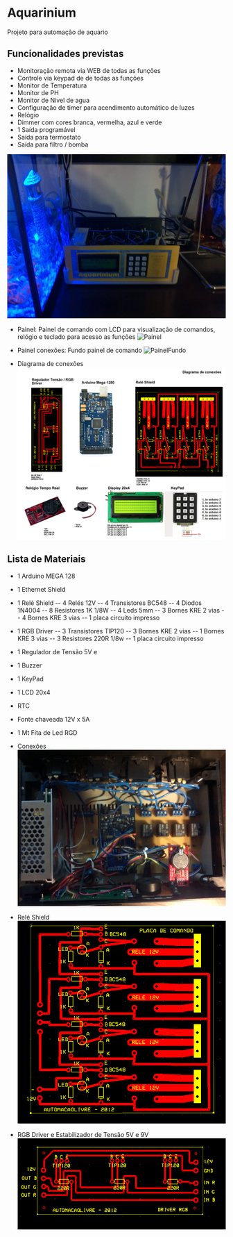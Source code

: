 # Aquarinium

Projeto para automação de aquario

## Funcionalidades previstas
- Monitoração remota via WEB de todas as funções 
- Controle via keypad de de todas as funções
- Monitor de Temperatura
- Monitor de PH
- Monitor de Nível de agua
- Configuração de timer para acendimento automático de luzes
- Relógio
- Dimmer com cores branca, vermelha, azul e verde
- 1 Saída programável
- Saída para termostato
- Saída para filtro / bomba


![Front](https://github.com/sergiomokshin/Aquarinium/blob/master/fotos/front.jpg?raw=true)

- Painel: Painel de comando com LCD para visualização de comandos, relógio e teclado para acesso as funções
![Painel](https://github.com/sergiomokshin/Aquarinium/blob/master/projeto/frente_controlador_v3.png?raw=true)

- Painel conexões: Fundo painel de comando
![PainelFundo](https://github.com/sergiomokshin/Aquarinium/blob/master/projeto/fundo_controlador_v3.png?raw=true)


- Diagrama de conexões
![Conexoes](https://github.com/sergiomokshin/Aquarinium/blob/master/projeto/projeto.png?raw=true)

## Lista de Materiais
- 1 Arduino MEGA 128
- 1 Ethernet Shield
- 1 Relé Shield
-- 4 Relés 12V
-- 4 Transistores BC548
-- 4 Diodos 1N4004
-- 8 Resistores 1K 1/8W
-- 4 Leds 5mm
-- 3 Bornes KRE 2 vias
-- 4 Bornes KRE 3 vias
-- 1 placa circuito impresso
- 1 RGB Driver
-- 3 Transistores TIP120
-- 3 Bornes KRE 2 vias
-- 1 Bornes KRE 3 vias
-- 3 Resistores 220R 1/8w
-- 1 placa circuito impresso
- 1 Regulador de Tensão 5V e 
- 1 Buzzer
- 1 KeyPad
- 1 LCD 20x4
- RTC 
- Fonte chaveada 12V x 5A
- 1 Mt Fita de Led RGD

- Conexões
![Conexoes](https://github.com/sergiomokshin/Aquarinium/blob/master/fotos/circuito.jpg?raw=true)

- Relé Shield
![Conexoes](https://github.com/sergiomokshin/Aquarinium/blob/master/pcb_files/rele_shield.png?raw=true)


- RGB Driver e Estabilizador de Tensão 5V e 9V
![Conexoes](https://github.com/sergiomokshin/Aquarinium/blob/master/pcb_files/driver_rgb.png)
